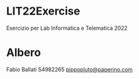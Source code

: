 # LIT22Exercise
Esercizio per Lab Informatica e Telematica 2022
# Albero
Fabio Ballati S4982265 pippopluto@paperino.com
